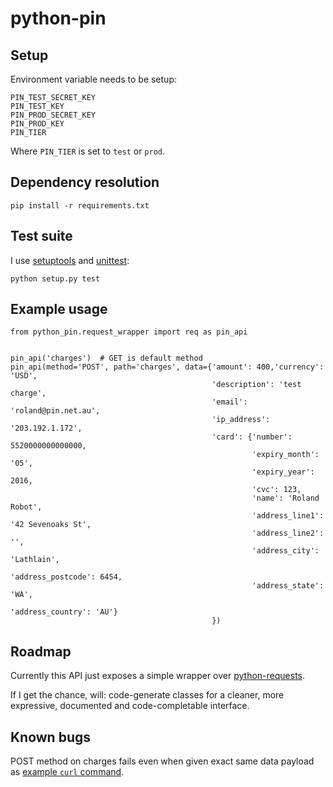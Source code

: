 python-pin
==========

## Setup

Environment variable needs to be setup:

    PIN_TEST_SECRET_KEY
    PIN_TEST_KEY
    PIN_PROD_SECRET_KEY
    PIN_PROD_KEY
    PIN_TIER

Where `PIN_TIER` is set to `test` or `prod`.

## Dependency resolution

    pip install -r requirements.txt

## Test suite

I use [setuptools](https://pythonhosted.org/setuptools) and [unittest](https://docs.python.org/2/library/unittest.html):

    python setup.py test

## Example usage

    from python_pin.request_wrapper import req as pin_api

    
    pin_api('charges')  # GET is default method
    pin_api(method='POST', path='charges', data={'amount': 400,'currency': 'USD',
                                                 'description': 'test charge',
                                                 'email': 'roland@pin.net.au',
                                                 'ip_address': '203.192.1.172',
                                                 'card': {'number': 5520000000000000,
                                                          'expiry_month': '05',
                                                          'expiry_year': 2016,
                                                          'cvc': 123,
                                                          'name': 'Roland Robot',
                                                          'address_line1': '42 Sevenoaks St',
                                                          'address_line2': '',
                                                          'address_city': 'Lathlain',
                                                          'address_postcode': 6454,
                                                          'address_state': 'WA',
                                                          'address_country': 'AU'}
                                                 })

## Roadmap

Currently this API just exposes a simple wrapper over [python-requests](http://docs.python-requests.org).

If I get the chance, will: code-generate classes for a cleaner, more expressive, documented and code-completable interface.

## Known bugs

POST method on charges fails even when given exact same data payload as [example `curl` command](https://pin.net.au/docs/api/charges#post-charges).

